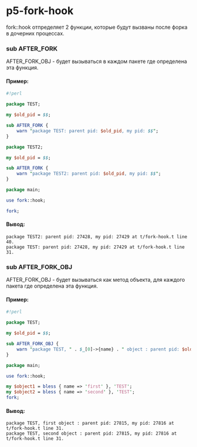 # p5-fork-hook
fork::hook отпределяет 2 функции, которые будут вызваны после форка в дочерних процессах.


### sub AFTER_FORK
AFTER_FORK_OBJ - будет вызываться в каждом пакете где определена эта функция.

#### Пример:
```perl
#!perl

package TEST;

my $old_pid = $$;

sub AFTER_FORK {
	warn "package TEST: parent pid: $old_pid, my pid: $$";
}

package TEST2;

my $old_pid = $$;

sub AFTER_FORK {
	warn "package TEST2: parent pid: $old_pid, my pid: $$";
}

package main;

use fork::hook;

fork;
```
#### Вывод:
	package TEST2: parent pid: 27428, my pid: 27429 at t/fork-hook.t line 40.
	package TEST: parent pid: 27428, my pid: 27429 at t/fork-hook.t line 31.


### sub AFTER_FORK_OBJ
AFTER_FORK_OBJ - будет вызываться как метод объекта, для каждого пакета где определена эта функция.

#### Пример:
```perl
#!perl

package TEST;

my $old_pid = $$;

sub AFTER_FORK_OBJ {
	warn "package TEST, " . $_[0]->{name} . " object : parent pid: $old_pid, my pid: $$";
}

package main;

use fork::hook;

my $object1 = bless { name => 'first' }, 'TEST';
my $object2 = bless { name => 'second' }, 'TEST';
fork;
```
#### Вывод:
	package TEST, first object : parent pid: 27815, my pid: 27816 at t/fork-hook.t line 31.
	package TEST, second object : parent pid: 27815, my pid: 27816 at t/fork-hook.t line 31.
